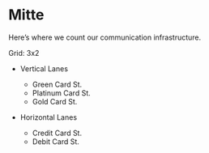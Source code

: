 # Mitte

Here’s where we count our communication infrastructure.

Grid: 3x2

* Vertical Lanes
    - Green Card St.
    - Platinum Card St.
    - Gold Card St.

* Horizontal Lanes
    - Credit Card St.
    - Debit Card St.
